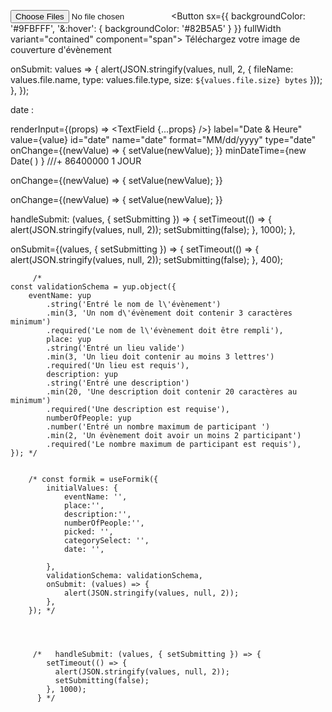  <Input id="file"
                             name="file" 
                             accept="image/*"
                              id="contained-button-file"
                               multiple type="file"
                               value={formik.values.file}
                            onChange={formik.handleChange} />
                            <Button sx={{ backgroundColor: '#9FBFFF', '&:hover': { backgroundColor: '#82B5A5' } }} fullWidth variant="contained" component="span">
                                Téléchargez votre image de couverture d'évènement
                            </Button>
 
 

onSubmit: values => {
              alert(JSON.stringify(values, null, 2,
                 { 
                fileName: values.file.name, 
                type: values.file.type,
                size: `${values.file.size} bytes`
              }));
            },
          });




 date : 

renderInput={(props) => <TextField {...props} />}
                                label="Date & Heure"
                                value={value}
                                id="date"
                                name="date"
                                format="MM/dd/yyyy"
                                type="date"                               
                                onChange={(newValue) => {
                                     setValue(newValue); 
                                }}
                                minDateTime={new Date( ) } ///+ 86400000 1 JOUR


 onChange={(newValue) => {
                                     setValue(newValue); 
                                }}
 
 
 
 
 
 onChange={(newValue) => {
                                     setValue(newValue); 
                                }}
 
 
 
 
 
 
 
 handleSubmit: (values, { setSubmitting }) => {
    setTimeout(() => {
      alert(JSON.stringify(values, null, 2));
      setSubmitting(false);
    }, 1000);
  },


  onSubmit={(values, { setSubmitting }) => {
         setTimeout(() => {
           alert(JSON.stringify(values, null, 2));
           setSubmitting(false);
         }, 400);



         /* 
    const validationSchema = yup.object({
        eventName: yup
            .string('Entré le nom de l\'évènement')
            .min(3, 'Un nom d\'évènement doit contenir 3 caractères minimum')
            .required('Le nom de l\'évènement doit être rempli'),
            place: yup
            .string('Entré un lieu valide')
            .min(3, 'Un lieu doit contenir au moins 3 lettres')
            .required('Un lieu est requis'),
            description: yup
            .string('Entré une description')
            .min(20, 'Une description doit contenir 20 caractères au minimum')
            .required('Une description est requise'),
            numberOfPeople: yup
            .number('Entré un nombre maximum de participant ')
            .min(2, 'Un évènement doit avoir un moins 2 participant')
            .required('Le nombre maximum de participant est requis'),
    }); */

   
        /* const formik = useFormik({
            initialValues: {
                eventName: '',
                place:'',
                description:'',
                numberOfPeople:'',
                picked: '',
                categorySelect: '',
                date: '',

            },
            validationSchema: validationSchema,
            onSubmit: (values) => {
                alert(JSON.stringify(values, null, 2)); 
            },
        }); */




         /*   handleSubmit: (values, { setSubmitting }) => {
            setTimeout(() => {
              alert(JSON.stringify(values, null, 2));
              setSubmitting(false);
            }, 1000);
          } */